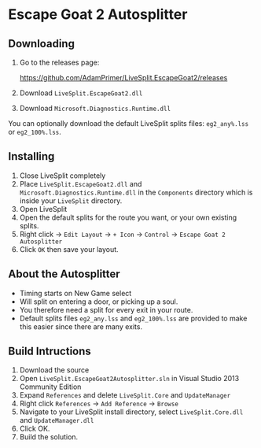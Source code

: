 # Escape Goat 2 Autosplitter #

## Downloading ##

1. Go to the releases page:

    https://github.com/AdamPrimer/LiveSplit.EscapeGoat2/releases

2. Download `LiveSplit.EscapeGoat2.dll`
3. Download `Microsoft.Diagnostics.Runtime.dll`

You can optionally download the default LiveSplit splits files: `eg2_any%.lss` or `eg2_100%.lss`.

## Installing ##

1. Close LiveSplit completely
2. Place `LiveSplit.EscapeGoat2.dll` and `Microsoft.Diagnostics.Runtime.dll` in the `Components` directory which is
inside your `LiveSplit` directory.
3. Open LiveSplit
4. Open the default splits for the route you want, or your own existing splits.
5. Right click -> `Edit Layout` -> `+ Icon` -> `Control` -> `Escape Goat 2 Autosplitter`
6. Click `OK` then save your layout.

## About the Autosplitter ##

- Timing starts on New Game select
- Will split on entering a door, or picking up a soul.
- You therefore need a split for every exit in your route.
- Default splits files `eg2_any.lss` and `eg2_100%.lss` are provided to make
  this easier since there are many exits.

## Build Intructions ##

1. Download the source
2. Open `LiveSplit.EscapeGoat2Autosplitter.sln` in Visual Studio 2013 Community Edition
3. Expand `References` and delete `LiveSplit.Core` and `UpdateManager`
4. Right click `References` -> `Add Reference` -> `Browse`
5. Navigate to your LiveSplit install directory, select `LiveSplit.Core.dll`
   and `UpdateManager.dll`
6. Click OK.
7. Build the solution.
